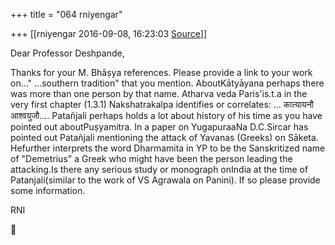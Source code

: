 +++
title = "064 rniyengar"

+++
[[rniyengar	2016-09-08, 16:23:03 [Source](https://groups.google.com/g/bvparishat/c/NPcHTRNM0Hk)]]



Dear Professor Deshpande,

Thanks for your M. Bhāṣya references. Please provide a link to your work on..." ...southern tradition" that you mention.  AboutKātyāyana perhaps there was more than one person by that name. Atharva veda Paris'is.t.a in the very first chapter (1.3.1) Nakshatrakalpa identifies or correlates: ... कात्यायनौ आश्वयुजौ.... Patañjali perhaps holds a lot about history of his time as you have pointed out aboutPuṣyamitra. In a paper on YugapuraaNa D.C.Sircar has pointed out Patañjali mentioning the attack of Yavanas (Greeks) on Sāketa. Hefurther interprets the word Dharmamita in YP to be the Sanskritized name of "Demetrius" a Greek who might have been the person leading the attacking.Is there any serious study or monograph onIndia at the time of Patanjali(similar to the work of VS Agrawala on Panini). If so please provide some information.

RNI  




